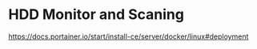 # HDD Monitor and Scaning

https://docs.portainer.io/start/install-ce/server/docker/linux#deployment